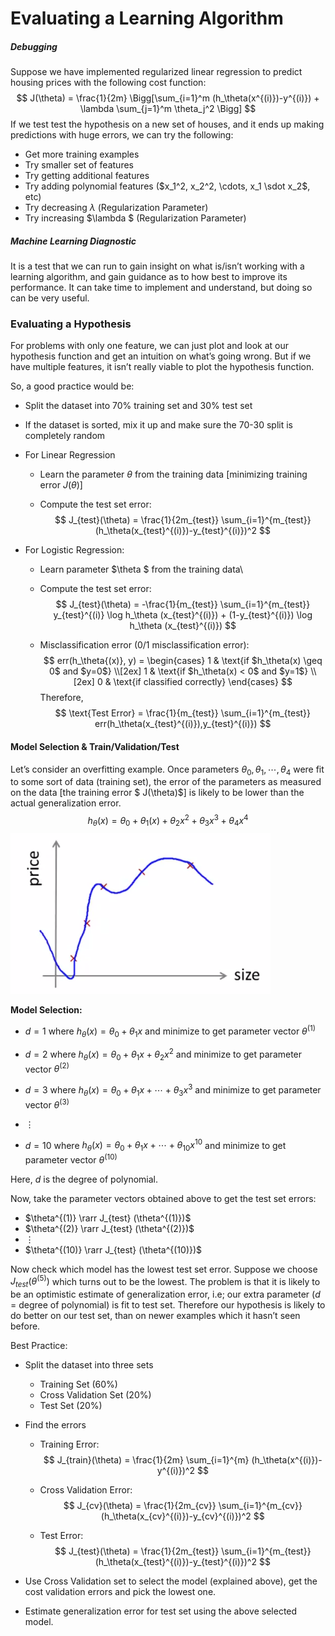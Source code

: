 # Evaluating a Learning Algorithm



##### Debugging

Suppose we have implemented regularized linear regression to predict housing prices with the following cost function:
$$
J(\theta) = \frac{1}{2m} \Bigg[\sum_{i=1}^m (h_\theta(x^{(i)})-y^{(i)}) + \lambda \sum_{j=1}^m \theta_j^2 \Bigg]
$$
If we test test the hypothesis on a new set of houses, and it ends up making predictions with huge errors, we can try the following:

- Get more training examples
- Try smaller set of features
- Try getting additional features 
- Try adding polynomial features ($x_1^2, x_2^2, \cdots, x_1 \sdot x_2$, etc)
- Try decreasing $\lambda$ (Regularization Parameter)
- Try increasing $\lambda $ (Regularization Parameter)



##### Machine Learning Diagnostic

It is a test that we can run to gain insight on what is/isn’t working with a learning algorithm, and gain guidance as to how best to improve its performance. It can take time to implement and understand, but doing so can be very useful.



### Evaluating a Hypothesis

For problems with only one feature, we can just plot and look at our hypothesis function and get an intuition on what’s going wrong. But if we have multiple features, it isn’t really viable to plot the hypothesis function.

So, a good practice would be:

- Split the dataset into 70% training set and 30% test set

- If the dataset is sorted, mix it up and make sure the 70-30 split is completely random

- For Linear Regression

    - Learn the parameter $\theta$ from the training data [minimizing training error $J(\theta)$]

    - Compute the test set error:
        $$
        J_{test}(\theta) = \frac{1}{2m_{test}} \sum_{i=1}^{m_{test}} (h_\theta(x_{test}^{(i)})-y_{test}^{(i)})^2
        $$

- For Logistic Regression:

    - Learn parameter $\theta $ from the training data\

    - Compute the test set error:\
        $$
        J_{test}(\theta) = -\frac{1}{m_{test}} \sum_{i=1}^{m_{test}} y_{test}^{(i)} \log h_\theta (x_{test}^{(i)}) + (1-y_{test}^{(i)}) \log h_\theta (x_{test}^{(i)})
        $$

    - Misclassification error (0/1 misclassification error):
        $$
        err(h_\theta{(x)}, y) =
        \begin{cases}
        1 & \text{if $h_\theta(x) \geq 0$ and $y=0$} \\[2ex]
        1 & \text{if $h_\theta(x) < 0$ and $y=1$} \\[2ex]
        0 & \text{if classified correctly}
        \end{cases}
        $$
        Therefore,
        $$
        \text{Test Error} =
        \frac{1}{m_{test}} \sum_{i=1}^{m_{test}} err(h_\theta(x_{test}^{(i)}),y_{test}^{(i)})
        $$



#### Model Selection & Train/Validation/Test

Let’s consider an overfitting example. Once parameters $\theta_0, \theta_1, \cdots, \theta_4$ were fit to some sort of data (training set), the error of the parameters as measured on the data [the training error $ J(\theta)$] is likely to be lower than the actual generalization error.
$$
h_\theta(x) = \theta_0 + \theta_1(x) + \theta_2 x^2 + \theta_3 x^3 + \theta_4 x^4
$$
![Overfit Example](images/image01.png)



**Model Selection:**

- $d=1$ where $h_\theta(x) = \theta_0 + \theta_1x$ and minimize to get parameter vector $\theta^{(1)}$

- $d=2$ where $h_\theta(x) = \theta_0 + \theta_1x + \theta_2 x^2$ and minimize to get parameter vector $\theta^{(2)}$

- $d=3$ where $h_\theta(x) = \theta_0 + \theta_1x + \cdots + \theta_3 x^3$ and minimize to get parameter vector $\theta^{(3)}$

- $\vdots$
- $d=10$ where $h_\theta(x) = \theta_0 + \theta_1x + \cdots + \theta_{10} x^{10}$ and minimize to get parameter vector $\theta^{(10)}$

Here, $d$ is the degree of polynomial.

Now, take the parameter vectors obtained above to get the test set errors:

- $\theta^{(1)} \rarr J_{test} (\theta^{(1)})$
- $\theta^{(2)} \rarr J_{test} (\theta^{(2)})$
- $\vdots$
- $\theta^{(10)} \rarr J_{test} (\theta^{(10)})$

Now check which model has the lowest test set error. Suppose we choose $J_{test}(\theta^{(5)})$ which turns out to be the lowest. The problem is that it is likely to be an optimistic estimate of generalization error, i.e; our extra parameter ($d$ = degree of polynomial) is fit to test set. Therefore our hypothesis is likely to do better on our test set, than on newer examples which it hasn’t seen before.



Best Practice:

- Split the dataset into three sets

    - Training Set (60%)
    - Cross Validation Set (20%)
    - Test Set (20%)

- Find the errors

    - Training Error:
        $$
        J_{train}(\theta) = \frac{1}{2m} \sum_{i=1}^{m} (h_\theta(x^{(i)})-y^{(i)})^2
        $$

    - Cross Validation Error:
        $$
        J_{cv}(\theta) = \frac{1}{2m_{cv}} \sum_{i=1}^{m_{cv}} (h_\theta(x_{cv}^{(i)})-y_{cv}^{(i)})^2
        $$

    - Test Error:
        $$
        J_{test}(\theta) = \frac{1}{2m_{test}} \sum_{i=1}^{m_{test}} (h_\theta(x_{test}^{(i)})-y_{test}^{(i)})^2
        $$

- Use Cross Validation set to select the model (explained above), get the cost validation errors and pick the lowest one.

- Estimate generalization error for test set using the above selected model.